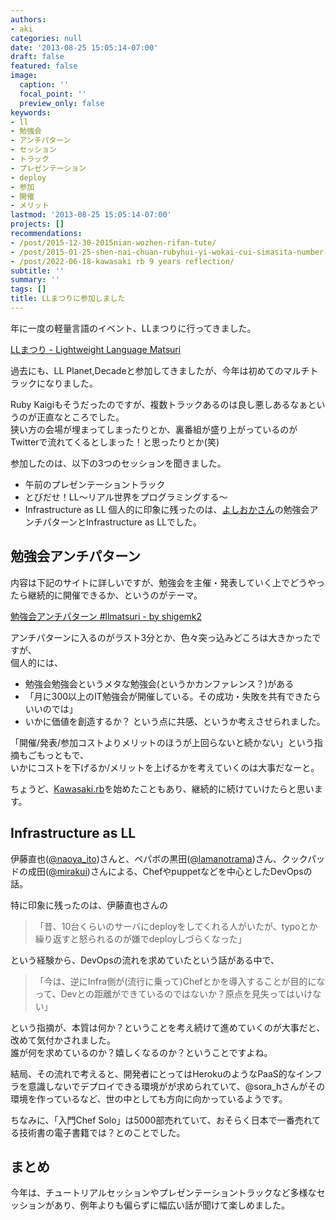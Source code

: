 ```yaml
---
authors:
- aki
categories: null
date: '2013-08-25 15:05:14-07:00'
draft: false
featured: false
image:
  caption: ''
  focal_point: ''
  preview_only: false
keywords:
- ll
- 勉強会
- アンチパターン
- セッション
- トラック
- プレゼンテーション
- deploy
- 参加
- 開催
- メリット
lastmod: '2013-08-25 15:05:14-07:00'
projects: []
recommendations:
- /post/2015-12-30-2015nian-wozhen-rifan-tute/
- /post/2015-01-25-shen-nai-chuan-rubyhui-yi-wokai-cui-simasita-number-kana01/
- /post/2022-06-18-kawasaki rb 9 years reflection/
subtitle: ''
summary: ''
tags: []
title: LLまつりに参加しました
---
```


年に一度の軽量言語のイベント、LLまつりに行ってきました。

[LLまつり - Lightweight Language Matsuri](http://ll.jus.or.jp/2013/)

過去にも、LL Planet,Decadeと参加してきましたが、今年は初めてのマルチトラックになりました。

Ruby Kaigiもそうだったのですが、複数トラックあるのは良し悪しあるなぁというのが正直なところでした。  
狭い方の会場が埋まってしまったりとか、裏番組が盛り上がっているのがTwitterで流れてくるとしまった！と思ったりとか(笑)

参加したのは、以下の3つのセッションを聞きました。

- 午前のプレゼンテーショントラック
- とびだせ！LL〜リアル世界をプログラミングする〜
- Infrastructure as LL
個人的に印象に残ったのは、[よしおかさん](https://twitter.com/hyoshiok)の勉強会アンチパターンとInfrastructure as LLでした。

## 勉強会アンチパターン
内容は下記のサイトに詳しいですが、勉強会を主催・発表していく上でどうやったら継続的に開催できるか、というのがテーマ。

[勉強会アンチパターン #llmatsuri - by shigemk2](http://d.hatena.ne.jp/shigemk2/20130824/1377310877)

アンチパターンに入るのがラスト3分とか、色々突っ込みどころは大きかったですが、  
個人的には、

- 勉強会勉強会というメタな勉強会(というかカンファレンス？)がある
- 「月に300以上のIT勉強会が開催している。その成功・失敗を共有できたらいいのでは」
- いかに価値を創造するか？
という点に共感、というか考えさせられました。

「開催/発表/参加コストよりメリットのほうが上回らないと続かない」という指摘もごもっともで、  
いかにコストを下げるか/メリットを上げるかを考えていくのは大事だなーと。

ちょうど、[Kawasaki.rb](https://sites.google.com/site/kawasakirb/)を始めたこともあり、継続的に続けていけたらと思います。

## Infrastructure as LL
伊藤直也([@naoya\_ito](https://twitter.com/naoya_ito))さんと、ペパボの黒田([@lamanotrama](https://twitter.com/lamanotrama))さん、クックパッドの成田([@mirakui](https://twitter.com/mirakui))さんによる、Chefやpuppetなどを中心としたDevOpsの話。

特に印象に残ったのは、伊藤直也さんの

> 「昔、10台くらいのサーバにdeployをしてくれる人がいたが、typoとか繰り返すと怒られるのが嫌でdeployしづらくなった」

という経験から、DevOpsの流れを求めていたという話がある中で、

> 「今は、逆にInfra側が(流行に乗って)Chefとかを導入することが目的になって、Devとの距離ができているのではないか？原点を見失ってはいけない」

という指摘が、本質は何か？ということを考え続けて進めていくのが大事だと、改めて気付かされました。  
誰が何を求めているのか？嬉しくなるのか？ということですよね。

結局、その流れで考えると、開発者にとってはHerokuのようなPaaS的なインフラを意識しないでデプロイできる環境がが求められていて、@sora\_hさんがその環境を作っているなど、世の中としても方向に向かっているようです。

ちなみに、「入門Chef Solo」は5000部売れていて、おそらく日本で一番売れてる技術書の電子書籍では？とのことでした。

## まとめ
今年は、チュートリアルセッションやプレゼンテーショントラックなど多様なセッションがあり、例年よりも偏らずに幅広い話が聞けて楽しめました。